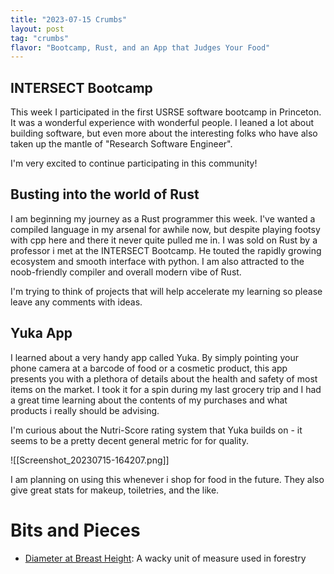 ```yaml
---
title: "2023-07-15 Crumbs"
layout: post
tag: "crumbs"
flavor: "Bootcamp, Rust, and an App that Judges Your Food"
---
```


## INTERSECT Bootcamp
This week I participated in the first USRSE software bootcamp in Princeton. It was a wonderful experience with wonderful people. I leaned a lot about building software, but even more about the interesting folks who have also taken up the mantle of "Research Software Engineer". 

I'm very excited to continue participating in this community!

## Busting into the world of Rust
I am beginning my journey as a Rust programmer this week. I've wanted a compiled language in my arsenal for awhile now, but despite playing footsy with cpp here and there it never quite pulled me in. I was sold on Rust by a professor i met at the INTERSECT Bootcamp. He touted the rapidly growing ecosystem and smooth interface with python. I am also attracted to the noob-friendly compiler and overall modern vibe of Rust.

I'm trying to think of projects that will help accelerate my learning so please leave any comments with ideas.



## Yuka App
I learned about a very handy app called Yuka. By simply pointing your phone camera at a barcode of food or a cosmetic product, this app presents you with a plethora of details about the health and safety of most items on the market. I took it for a spin during my last grocery trip and I had a great time learning about the contents of my purchases and what products i really should be advising.

I'm curious about the Nutri-Score rating system that Yuka builds on - it seems to be a pretty decent general metric for for quality.

![[Screenshot_20230715-164207.png]]

I am planning on using this whenever i shop for food in the future. They also give great stats for makeup, toiletries, and the like.

# Bits and Pieces
- [Diameter at Breast Height](https://en.wikipedia.org/wiki/Diameter_at_breast_height?wprov=sfla1): A wacky unit of measure used in forestry 